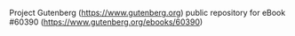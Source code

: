 Project Gutenberg (https://www.gutenberg.org) public repository for
eBook #60390 (https://www.gutenberg.org/ebooks/60390)
